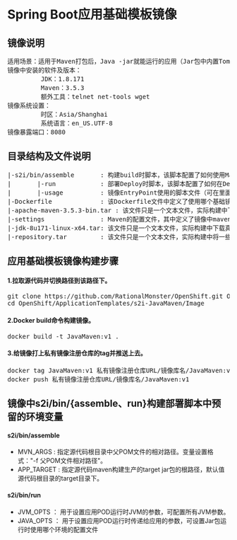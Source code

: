 # Spring Boot应用基础模板镜像
## 镜像说明
<pre>
适用场景：适用于Maven打包后，Java -jar就能运行的应用（Jar包中内置Tomcat的应用）。
镜像中安装的软件及版本：
         JDK：1.8.171
         Maven：3.5.3
         额外工具：telnet net-tools wget
镜像系统设置：
         时区：Asia/Shanghai
         系统语言：en_US.UTF-8
镜像暴露端口：8080
</pre>
## 目录结构及文件说明
<pre>
|-s2i/bin/assemble       : 构建build时脚本，该脚本配置了如何使用Maven将源代码构建成可运行的Target jar包。
|       |-run            : 部署Deploy时脚本，该脚本配置了如何在Deploy阶段java -jar运行Target jar包。
|       |-usage          : 镜像EntryPoint使用的脚本文件（可在里面定义一些使用使用镜像使用说明）。
|-Dockerfile             : 该Dockerfile文件中定义了使用哪个基础镜像，如何安装配置Maven、JDK及其他常用工具，创建用户或目录等操作。
|-apache-maven-3.5.3-bin.tar : 该文件只是一个文本文件，实际构建中下载真实的Maven tar进行替换。
|-settings               : Maven的配置文件，其中定义了镜像中maven的配置（如设置maven私库地址）。
|-jdk-8u171-linux-x64.tar: 该文件只是一个文本文件，实际构建中下载真实的JDK tar进行替换。
|-repository.tar         : 该文件只是一个文本文件，实际构建中将一些常用依赖Jar包打成tar包，放到settings文件指定的本地Maven jar包仓库中，以减少s2i构建打包时间。
</pre>
## 应用基础模板镜像构建步骤
#### 1.拉取源代码并切换路径到该路径下。
<pre>
git clone https://github.com/RationalMonster/OpenShift.git OpenShift -b master ;\
cd OpenShift/ApplicationTemplates/s2i-JavaMaven/Image
</pre>
#### 2.Docker build命令构建镜像。
<pre>
docker build -t JavaMaven:v1 .
</pre>
#### 3.给镜像打上私有镜像注册仓库的tag并推送上去。
<pre>
docker tag JavaMaven:v1 私有镜像注册仓库URL/镜像库名/JavaMaven:v1 ;\
docker push 私有镜像注册仓库URL/镜像库名/JavaMaven:v1
</pre>

## 镜像中s2i/bin/{assemble、run}构建部署脚本中预留的环境变量
#### s2i/bin/assemble
 - MVN_ARGS   : 指定源代码根目录中父POM文件的相对路径。变量设置格式："-f 父POM文件相对路径"。
 - APP_TARGET : 指定源代码maven构建生产的target jar包的根路径，默认值源代码根目录的target目录下。
#### s2i/bin/run
 - JVM_OPTS  ： 用于设置应用POD运行时JVM的参数，可配置所有JVM参数。
 - JAVA_OPTS ： 用于设置应用POD运行时传递给应用的参数，可设置Jar包运行时使用哪个环境的配置文件
